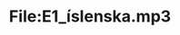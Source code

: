 ---
title: File:E1_íslenska.mp3
recording of: íslenska
reading speed: slow
speaker: E
license: CC0
---